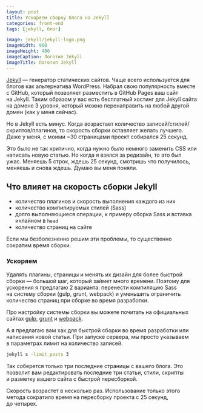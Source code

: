 ```yaml
---
layout: post
title: Ускоряем сборку блога на Jekyll
categories: front-end
tags: [jekyll, блог]

image: jekyll/jekyll-logo.png
imageWidth: 960
imageHeight: 480
imageCaption: Логотип Jekyll
imageTitle: Логотип Jekyll
---
```


[Jekyll](https://jekyllrb.com/) — генератор статических сайтов. Чаще всего используется для блогов как альтернатива WordPress. Набрал свою популярность вместе с GitHub, который позволяет разместить в GitHub Pages ваш сайт на Jekyll. Таким образом у вас есть бесплатный хостинг для Jekyll сайта на домене 3 уровня, который можно перенаправить на любой другой домен (как у меня сейчас).

Но в Jekyll есть минус. Когда возрастает количество записей/стилей/скриптов/плагинов, то скорость сборки оставляет желать лучшего. Даже у меня, с моими ~30 страницами проект собирался 25 секунд.

<!-- more -->

Это было не так критично, когда нужно было немного заменить CSS или написать новую статью. Но когда я взялся за редизайн, то это был ужас. Меняешь 5 строк, ждешь 25 секунд, смотришь что получилось, меняешь и снова ждешь. Думаю вы меня поняли.

## Что влияет на скорость сборки Jekyll
* количество плагинов и скорость выполнения каждого из них
* количество компилируемых стилей (Sass)
* долго выполняющиеся операции, к примеру сборка Sass и вставка инлайном в `head`
* количество страниц на сайте

Если мы безболезненно решим эти проблемы, то существенно сократим время сборки.

### Ускоряем
Удалять плагины, страницы и менять их дизайн для более быстрой сборки — большой шаг, который займет много времени. Поэтому для ускорения я предлагаю 2 варианта: перенести компиляцию Sass на систему сборки (gulp, grunt, webpack) и уменьшить ограничить количество страниц при сборке во время разработки.

Про настройку системы сборки вы можете почитать на официальных сайтах [gulp](http://gulpjs.com/), [grunt](http://gruntjs.com/) и [webpack](https://webpack.github.io/).

А я предлагаю вам хак для быстрой сборки во время разработки или написания новой статьи. При запуске сервера, мы просто указываем в параметрах лимит на количество записей.

~~~bash
jekyll s -limit_posts 3
~~~

Так соберется только три последние страницы с вашего блога. Это позволит вам редактировать последние три статьи, стили, скрипты и разметку вашего сайта с быстрой пересборкой.

Скорость возрастет в несколько раз. Использование только этого метода сократило время на пересборку проекта с 25 секунд, до четырех.
